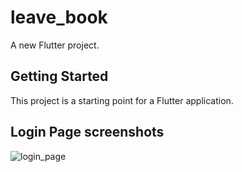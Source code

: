 # leave_book

A new Flutter project.

## Getting Started

This project is a starting point for a Flutter application.

## Login Page screenshots
![login_page](https://github.com/user-attachments/assets/3532ed70-d909-407a-9a3e-423de80704e1)

